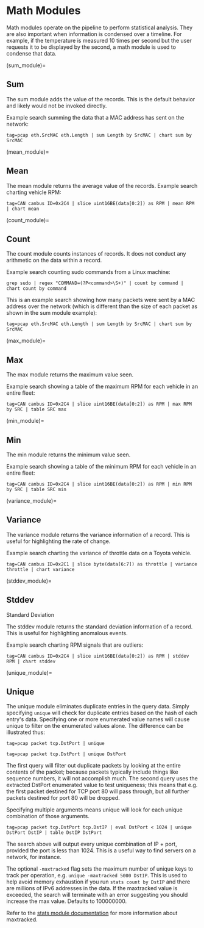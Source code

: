 # Math Modules

Math modules operate on the pipeline to perform statistical analysis. They are also important when information is condensed over a timeline. For example, if the temperature is measured 10 times per second but the user requests it to be displayed by the second, a math module is used to condense that data.

(sum_module)=

## Sum

The sum module adds the value of the records. This is the default behavior and likely would not be invoked directly.

Example search summing the data that a MAC address has sent on the network:

```gravwell
tag=pcap eth.SrcMAC eth.Length | sum Length by SrcMAC | chart sum by SrcMAC
```

(mean_module)=

## Mean

The mean module returns the average value of the records.
Example search charting vehicle RPM:

```gravwell
tag=CAN canbus ID=0x2C4 | slice uint16BE(data[0:2]) as RPM | mean RPM | chart mean
```

(count_module)=

## Count

The count module counts instances of records. It does not conduct any arithmetic on the data within a record.

Example search counting sudo commands from a Linux machine:

```
grep sudo | regex "COMMAND=(?P<command>\S+)" | count by command | chart count by command
```

This is an example search showing how many packets were sent by a MAC address over the network (which is different than the size of each packet as shown in the sum module example):

```gravwell
tag=pcap eth.SrcMAC eth.Length | sum Length by SrcMAC | chart sum by SrcMAC
```

(max_module)=

## Max

The max module returns the maximum value seen.

Example search showing a table of the maximum RPM for each vehicle in an entire fleet:

```gravwell
tag=CAN canbus ID=0x2C4 | slice uint16BE(data[0:2]) as RPM | max RPM by SRC | table SRC max
```

(min_module)=

## Min

The min module returns the minimum value seen.

Example search showing a table of the minimum RPM for each vehicle in an entire fleet:

```gravwell
tag=CAN canbus ID=0x2C4 | slice uint16BE(data[0:2]) as RPM | min RPM by SRC | table SRC min
```

(variance_module)=

## Variance

The variance module returns the variance information of a record. This is useful for highlighting the rate of change.

Example search charting the variance of throttle data on a Toyota vehicle.

```gravwell
tag=CAN canbus ID=0x2C1 | slice byte(data[6:7]) as throttle | variance throttle | chart variance
```

(stddev_module)=

## Stddev

Standard Deviation

The stddev module returns the standard deviation information of a record. This is useful for highlighting anomalous events.

Example search charting RPM signals that are outliers:

```gravwell
tag=CAN canbus ID=0x2C4 | slice uint16BE(data[0:2]) as RPM | stddev RPM | chart stddev
```

(unique_module)=

## Unique

The unique module eliminates duplicate entries in the query data. Simply specifying `unique` will check for duplicate entries based on the hash of each entry's data. Specifying one or more enumerated value names will cause unique to filter on the enumerated values alone. The difference can be illustrated thus:

```gravwell
tag=pcap packet tcp.DstPort | unique
```

```gravwell
tag=pcap packet tcp.DstPort | unique DstPort
```

The first query will filter out duplicate packets by looking at the entire contents of the packet; because packets typically include things like sequence numbers, it will not accomplish much. The second query uses the extracted DstPort enumerated value to test uniqueness; this means that e.g. the first packet destined for TCP port 80 will pass through, but all further packets destined for port 80 will be dropped.

Specifying multiple arguments means unique will look for each unique combination of those arguments.

```gravwell
tag=pcap packet tcp.DstPort tcp.DstIP | eval DstPort < 1024 | unique DstPort DstIP | table DstIP DstPort
```

The search above will output every unique combination of IP + port, provided the port is less than 1024. This is a useful way to find servers on a network, for instance.

The optional `-maxtracked` flag sets the maximum number of unique keys to track per operation, e.g. `unique -maxtracked 5000 DstIP`. This is used to help avoid memory exhaustion if you run `stats count by DstIP` and there are millions of IPv6 addresses in the data. If the maxtracked value is exceeded, the search will terminate with an error suggesting you should increase the max value. Defaults to 100000000.

Refer to the [stats module documentation](/search/stats/stats) for more information about maxtracked.